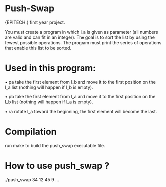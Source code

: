 # Push-Swap

{EPITECH.} first year project.

You must create a program in which l_a is given as parameter (all numbers are valid and can fit in an integer). The goal is to sort the list by using the fewest possible operations.
The program must print the series of operations that enable this list to be sorted.

# Used in this program:

• pa
take the first element from l_b and move it to the first position on the l_a list (nothing will happen if l_b is empty).

• pb
take the first element from l_a and move it to the first position on the l_b list (nothing will happen if l_a is empty).

• ra
rotate l_a toward the beginning, the first element will become the last.

# Compilation

run make to build the push_swap executable file.

# How to use push_swap ?

./push_swap 34 12 45 9 ...